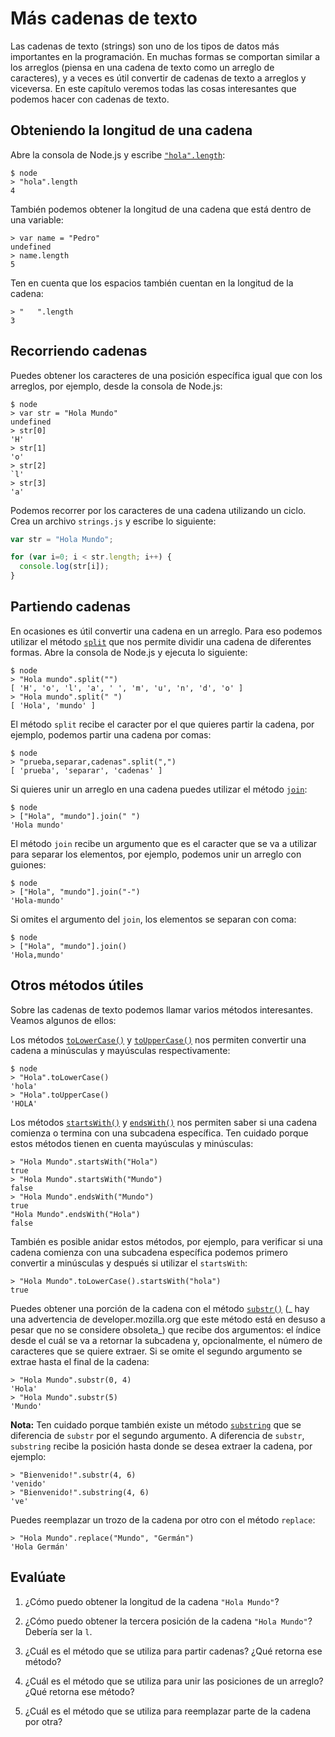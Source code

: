 # Más cadenas de texto

Las cadenas de texto (strings) son uno de los tipos de datos más importantes en la programación. En muchas formas se comportan similar a los arreglos (piensa en una cadena de texto como un arreglo de caracteres), y a veces es útil convertir de cadenas de texto a arreglos y viceversa. En este capítulo veremos todas las cosas interesantes que podemos hacer con cadenas de texto.

## Obteniendo la longitud de una cadena

Abre la consola de Node.js y escribe [`"hola".length`](https://developer.mozilla.org/es/docs/Web/JavaScript/Referencia/Objetos_globales/String/length):

```
$ node
> "hola".length
4
```

También podemos obtener la longitud de una cadena que está dentro de una variable:

```
> var name = "Pedro"
undefined
> name.length
5
```

Ten en cuenta que los espacios también cuentan en la longitud de la cadena:

```
> "   ".length
3
```

## Recorriendo cadenas

Puedes obtener los caracteres de una posición específica igual que con los arreglos, por ejemplo, desde la consola de Node.js:

```
$ node
> var str = "Hola Mundo"
undefined
> str[0]
'H'
> str[1]
'o'
> str[2]
`l'
> str[3]
'a'
```

Podemos recorrer por los caracteres de una cadena utilizando un ciclo. Crea un archivo `strings.js` y escribe lo siguiente:

```js
var str = "Hola Mundo";

for (var i=0; i < str.length; i++) {
  console.log(str[i]);
}
```

## Partiendo cadenas

En ocasiones es útil convertir una cadena en un arreglo. Para eso podemos utilizar el método [`split`](https://developer.mozilla.org/es/docs/Web/JavaScript/Referencia/Objetos_globales/String/split) que nos permite dividir una cadena de diferentes formas. Abre la consola de Node.js y ejecuta lo siguiente:

```
$ node
> "Hola mundo".split("")
[ 'H', 'o', 'l', 'a', ' ', 'm', 'u', 'n', 'd', 'o' ]
> "Hola mundo".split(" ")
[ 'Hola', 'mundo' ]
```

El método `split` recibe el caracter por el que quieres partir la cadena, por ejemplo, podemos partir una cadena por comas:

```
$ node
> "prueba,separar,cadenas".split(",")
[ 'prueba', 'separar', 'cadenas' ]
```

Si quieres unir un arreglo en una cadena puedes utilizar el método [`join`](https://developer.mozilla.org/es/docs/Web/JavaScript/Reference/Global_Objects/TypedArray/join):

```
$ node
> ["Hola", "mundo"].join(" ")
'Hola mundo'
```

El método `join` recibe un argumento que es el caracter que se va a utilizar para separar los elementos, por ejemplo, podemos unir un arreglo con guiones:

```
$ node
> ["Hola", "mundo"].join("-")
'Hola-mundo'
```

Si omites el argumento del `join`, los elementos se separan con coma:

```
$ node
> ["Hola", "mundo"].join()
'Hola,mundo'
```

## Otros métodos útiles

Sobre las cadenas de texto podemos llamar varios métodos interesantes. Veamos algunos de ellos:

Los métodos [`toLowerCase()`](https://developer.mozilla.org/es/docs/Web/JavaScript/Referencia/Objetos_globales/String/toLowerCase) y [`toUpperCase()`](https://developer.mozilla.org/es/docs/Web/JavaScript/Referencia/Objetos_globales/String/toUpperCase) nos permiten convertir una cadena a minúsculas y mayúsculas respectivamente:

```
$ node
> "Hola".toLowerCase()
'hola'
> "Hola".toUpperCase()
'HOLA'
```

Los métodos [`startsWith()`](https://developer.mozilla.org/es/docs/Web/JavaScript/Referencia/Objetos_globales/String/startsWith) y [`endsWith()`](https://developer.mozilla.org/es/docs/Web/JavaScript/Referencia/Objetos_globales/String/endsWith) nos permiten saber si una cadena comienza o termina con una subcadena específica. Ten cuidado porque estos métodos tienen en cuenta mayúsculas y minúsculas:

```
> "Hola Mundo".startsWith("Hola")
true
> "Hola Mundo".startsWith("Mundo")
false
> "Hola Mundo".endsWith("Mundo")
true
"Hola Mundo".endsWith("Hola")
false
```

También es posible anidar estos métodos, por ejemplo, para verificar si una cadena comienza con una subcadena específica podemos primero convertir a minúsculas y después si utilizar el `startsWith`:

```
> "Hola Mundo".toLowerCase().startsWith("hola")
true
```

Puedes obtener una porción de la cadena con el método [`substr()`](https://developer.mozilla.org/es/docs/Web/JavaScript/Referencia/Objetos_globales/String/substr) (_ hay una advertencia de developer.mozilla.org que este método está en desuso a pesar que no se considere obsoleta_) que recibe dos argumentos: el índice desde el cuál se va a retornar la subcadena y, opcionalmente, el número de caracteres que se quiere extraer. Si se omite el segundo argumento se extrae hasta el final de la cadena:

```
> "Hola Mundo".substr(0, 4)
'Hola'
> "Hola Mundo".substr(5)
'Mundo'
```

**Nota:** Ten cuidado porque también existe un método [`substring`](https://developer.mozilla.org/es/docs/Web/JavaScript/Referencia/Objetos_globales/String/substring) que se diferencia de `substr` por el segundo argumento. A diferencia de `substr`, `substring` recibe la posición hasta donde se desea extraer la cadena, por ejemplo:

```
> "Bienvenido!".substr(4, 6)
'venido'
> "Bienvenido!".substring(4, 6)
've'
```

Puedes reemplazar un trozo de la cadena por otro con el método `replace`:

```
> "Hola Mundo".replace("Mundo", "Germán")
'Hola Germán'
```

## Evalúate

1. ¿Cómo puedo obtener la longitud de la cadena `"Hola Mundo"`?

2. ¿Cómo puedo obtener la tercera posición de la cadena `"Hola Mundo"`? Debería ser la `l`.

3. ¿Cuál es el método que se utiliza para partir cadenas? ¿Qué retorna ese método?

4. ¿Cuál es el método que se utiliza para unir las posiciones de un arreglo? ¿Qué retorna ese método?

5. ¿Cuál es el método que se utiliza para reemplazar parte de la cadena por otra?
